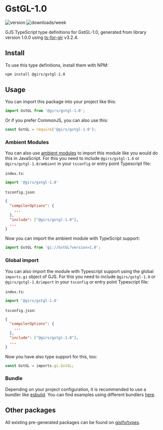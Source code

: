 
# GstGL-1.0

![version](https://img.shields.io/npm/v/@girs/gstgl-1.0)
![downloads/week](https://img.shields.io/npm/dw/@girs/gstgl-1.0)


GJS TypeScript type definitions for GstGL-1.0, generated from library version 1.0.0 using [ts-for-gir](https://github.com/gjsify/ts-for-gir) v3.2.4.


## Install

To use this type definitions, install them with NPM:
```bash
npm install @girs/gstgl-1.0
```

## Usage

You can import this package into your project like this:
```ts
import GstGL from '@girs/gstgl-1.0';
```

Or if you prefer CommonJS, you can also use this:
```ts
const GstGL = require('@girs/gstgl-1.0');
```

### Ambient Modules

You can also use [ambient modules](https://github.com/gjsify/ts-for-gir/tree/main/packages/cli#ambient-modules) to import this module like you would do this in JavaScript.
For this you need to include `@girs/gstgl-1.0` or `@girs/gstgl-1.0/ambient` in your `tsconfig` or entry point Typescript file:

`index.ts`:
```ts
import '@girs/gstgl-1.0'
```

`tsconfig.json`:
```json
{
  "compilerOptions": {
    ...
  },
  "include": ["@girs/gstgl-1.0"],
  ...
}
```

Now you can import the ambient module with TypeScript support: 

```ts
import GstGL from 'gi://GstGL?version=1.0';
```

### Global import

You can also import the module with Typescript support using the global `imports.gi` object of GJS.
For this you need to include `@girs/gstgl-1.0` or `@girs/gstgl-1.0/import` in your `tsconfig` or entry point Typescript file:

`index.ts`:
```ts
import '@girs/gstgl-1.0'
```

`tsconfig.json`:
```json
{
  "compilerOptions": {
    ...
  },
  "include": ["@girs/gstgl-1.0"],
  ...
}
```

Now you have also type support for this, too:

```ts
const GstGL = imports.gi.GstGL;
```

### Bundle

Depending on your project configuration, it is recommended to use a bundler like [esbuild](https://esbuild.github.io/). You can find examples using different bundlers [here](https://github.com/gjsify/ts-for-gir/tree/main/examples).

## Other packages

All existing pre-generated packages can be found on [gjsify/types](https://github.com/gjsify/types).

